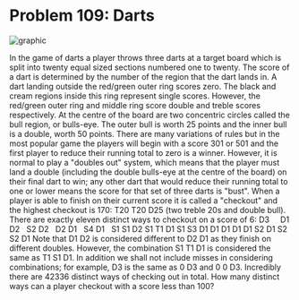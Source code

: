 # Problem 109: Darts

![graphic](img109.gif)

In the game of darts a player throws three darts at a target board which
is split into twenty equal sized sections numbered one to twenty. The
score of a dart is determined by the number of the region that the dart
lands in. A dart landing outside the red/green outer ring scores zero.
The black and cream regions inside this ring represent single scores.
However, the red/green outer ring and middle ring score double and
treble scores respectively. At the centre of the board are two
concentric circles called the bull region, or bulls-eye. The outer bull
is worth 25 points and the inner bull is a double, worth 50 points.
There are many variations of rules but in the most popular game the
players will begin with a score 301 or 501 and the first player to
reduce their running total to zero is a winner. However, it is normal to
play a "doubles out" system, which means that the player must land a
double (including the double bulls-eye at the centre of the board) on
their final dart to win; any other dart that would reduce their running
total to one or lower means the score for that set of three darts is
"bust". When a player is able to finish on their current score it is
called a "checkout" and the highest checkout is 170: T20 T20 D25 (two
treble 20s and double bull). There are exactly eleven distinct ways to
checkout on a score of 6: D3     D1 D2   S2 D2   D2 D1   S4 D1   S1 S1
D2 S1 T1 D1 S1 S3 D1 D1 D1 D1 D1 S2 D1 S2 S2 D1 Note that D1 D2 is
considered different to D2 D1 as they finish on different doubles.
However, the combination S1 T1 D1 is considered the same as T1 S1 D1. In
addition we shall not include misses in considering combinations; for
example, D3 is the same as 0 D3 and 0 0 D3. Incredibly there are 42336
distinct ways of checking out in total. How many distinct ways can a
player checkout with a score less than 100?